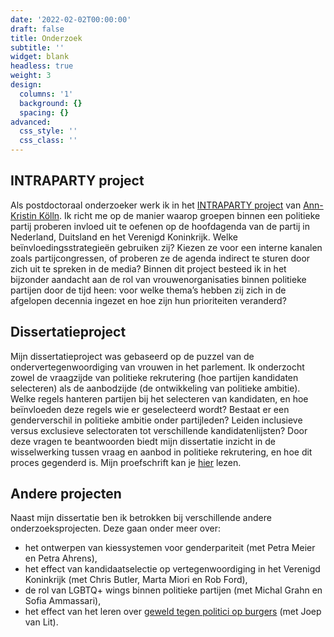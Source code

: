 ```yaml
---
date: '2022-02-02T00:00:00'
draft: false
title: Onderzoek
subtitle: ''
widget: blank
headless: true
weight: 3
design:
  columns: '1'
  background: {}
  spacing: {}
advanced:
  css_style: ''
  css_class: ''
---
```


## INTRAPARTY project
Als postdoctoraal onderzoeker werk ik in het [INTRAPARTY project](https://www.gu.se/en/research/the-benefits-of-conflict-how-factions-can-enhance-political-parties-electoral-performance-intraparty) van [Ann-Kristin Kölln](https://www.gu.se/en/about/find-staff/ann-kristinkolln). Ik richt me op de manier waarop groepen binnen een politieke partij proberen invloed uit te oefenen op de hoofdagenda van de partij in Nederland, Duitsland en het Verenigd Koninkrijk. Welke beïnvloedingsstrategieën gebruiken zij? Kiezen ze voor een interne kanalen zoals partijcongressen, of proberen ze de agenda indirect te sturen door zich uit te spreken in de media? Binnen dit project besteed ik in het bijzonder aandacht aan de rol van vrouwenorganisaties binnen politieke partijen door de tijd heen: voor welke thema’s hebben zij zich in de afgelopen decennia ingezet en hoe zijn hun prioriteiten veranderd?  

## Dissertatieproject
Mijn dissertatieproject was gebaseerd op de puzzel van de ondervertegenwoordiging van vrouwen in het parlement. Ik onderzocht zowel de vraagzijde van politieke rekrutering (hoe partijen kandidaten selecteren) als de aanbodzijde (de ontwikkeling van politieke ambitie). Welke regels hanteren partijen bij het selecteren van kandidaten, en hoe beïnvloeden deze regels wie er geselecteerd wordt? Bestaat er een genderverschil in politieke ambitie onder partijleden? Leiden inclusieve versus exclusieve selectoraten tot verschillende kandidatenlijsten? Door deze vragen te beantwoorden biedt mijn dissertatie inzicht in de wisselwerking tussen vraag en aanbod in politieke rekrutering, en hoe dit proces gegenderd is. Mijn proefschrift kan je [hier](https://repository.uantwerpen.be/docstore/d:irua:28328) lezen.  

## Andere projecten
Naast mijn dissertatie ben ik betrokken bij verschillende andere onderzoeksprojecten. Deze gaan onder meer over:  
- het ontwerpen van kiessystemen voor genderpariteit (met Petra Meier en Petra Ahrens),  
- het effect van kandidaatselectie op vertegenwoordiging in het Verenigd Koninkrijk (met Chris Butler, Marta Miori en Rob Ford),  
- de rol van LGBTQ+ wings binnen politieke partijen (met Michal Grahn en Sofia Ammassari), 
- het effect van het leren over [geweld tegen politici op burgers](https://osf.io/86nwu) (met Joep van Lit).  

